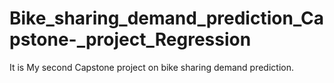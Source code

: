 # Bike_sharing_demand_prediction_Capstone-_project_Regression
It is My second Capstone project on bike sharing demand prediction.
